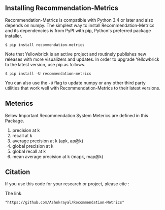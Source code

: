 ## Installing Recommendation-Metrics

Recommendation-Metrics is compatible with Python 3.4 or later and also depends on numpy. The simplest way to install Recommendation-Metrics and its dependencies is from PyPI with pip, Python's preferred package installer.

    $ pip install recommendation-metrics

Note that Yellowbrick is an active project and routinely publishes new releases with more visualizers and updates. In order to upgrade Yellowbrick to the latest version, use pip as follows.

    $ pip install -U recommendation-metrics

You can also use the `-U` flag to update numpy or any other third party utilities that work well with Recommendation-Metrics to their latest versions.

## Meterics


Below Important Recommendation System Meterics are defined in this Package.
1. precision at k
2. recall at k
3. average precision at k (apk, ap@k)
4. global precision at k
5. global recall at k
6. mean average precision at k (mapk, map@k)

## Citation

If you use this code for your research or project, please cite :

The link: 
    
    "https://github.com/Ashokrayal/Recommendation-Metrics"
